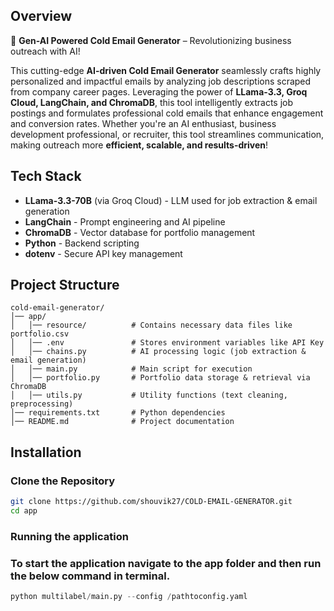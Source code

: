 ## Overview
🚀 **Gen-AI Powered Cold Email Generator** – Revolutionizing business outreach with AI!  

This cutting-edge **AI-driven Cold Email Generator** seamlessly crafts highly personalized and impactful emails by analyzing job descriptions scraped from company career pages. Leveraging the power of **LLama-3.3, Groq Cloud, LangChain, and ChromaDB**, this tool intelligently extracts job postings and formulates professional cold emails that enhance engagement and conversion rates. Whether you're an AI enthusiast, business development professional, or recruiter, this tool streamlines communication, making outreach more **efficient, scalable, and results-driven**!  

## Tech Stack
- **LLama-3.3-70B** (via Groq Cloud) - LLM used for job extraction & email generation
- **LangChain** - Prompt engineering and AI pipeline
- **ChromaDB** - Vector database for portfolio management
- **Python** - Backend scripting
- **dotenv** - Secure API key management

## Project Structure
```
cold-email-generator/
│── app/  
│   │── resource/          # Contains necessary data files like portfolio.csv
│   │── .env               # Stores environment variables like API Key
│   │── chains.py          # AI processing logic (job extraction & email generation)  
│   │── main.py            # Main script for execution  
│   │── portfolio.py       # Portfolio data storage & retrieval via ChromaDB  
│   │── utils.py           # Utility functions (text cleaning, preprocessing)  
│── requirements.txt       # Python dependencies  
│── README.md              # Project documentation
```

## Installation
### Clone the Repository
```bash
git clone https://github.com/shouvik27/COLD-EMAIL-GENERATOR.git
cd app
```

### Running the application
### To start the application navigate to the app folder and then run the below command in terminal.
```python
python multilabel/main.py --config /pathtoconfig.yaml
```




